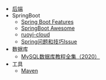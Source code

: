 * [后端](back/)
* SpringBoot
  * [Spring Boot Features](back/docs/springboot/SpringBootFeatures.md)
  * [SpringBoot Awesome](back/docs/springboot/SpringBoot-Awesome.md)
  * [ruoyi-cloud](back/docs/springboot/ruoyi-cloud.md)
  * [Spring问题和技巧Issue](back/docs/springboot/SpringIssue.md)
* 数据库
  * [MySQL数据库教程全集（2020）](back/docs/database/mysql2020.md)
* 工具
  * [Maven](back/docs/tools/maven.md)

